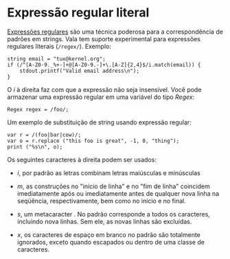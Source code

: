 # Expressão regular literal

[Expressões regulares](http://www.regular-expressions.info/) são uma técnica poderosa para a correspondência de padrões em strings. Vala tem suporte experimental para expressões regulares literais (`/regex/`). Exemplo:

```vala
string email = "tux@kernel.org";
if (/^[A-Z0-9._%+-]+@[A-Z0-9.-]+\.[A-Z]{2,4}$/i.match(email)) {
    stdout.printf("Valid email address\n");
}
```

O *i* à direita faz com que a expressão não seja insensível. Você pode armazenar uma expressão regular em uma variável do tipo *Regex*:

```vala
Regex regex = /foo/;
```

Um exemplo de substituição de string usando expressão regular:

```vala
var r = /(foo|bar|cow)/;
var o = r.replace ("this foo is great", -1, 0, "thing");
print ("%s\n", o);
```

Os seguintes caracteres à direita podem ser usados:

- *i*, por padrão as letras combinam letras maiúsculas e minúsculas
    
- *m*, as construções no "início de linha" e no "fim de linha" coincidem imediatamente após ou imediatamente antes de qualquer nova linha na seqüência, respectivamente, bem como no início e no final.

- *s*, um metacaracter *.* No padrão corresponde a todos os caracteres, incluindo nova linhas. Sem ele, as novas linhas são excluídas.

- *x*, os caracteres de espaço em branco no padrão são totalmente ignorados, exceto quando escapados ou dentro de uma classe de caracteres.
